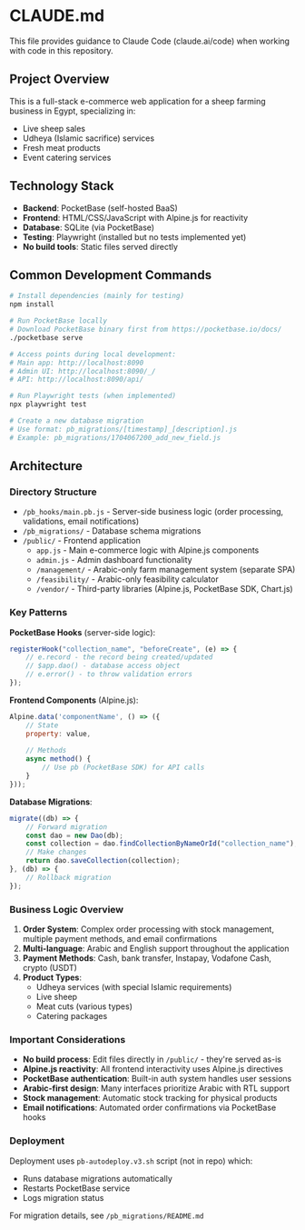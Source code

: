 # CLAUDE.md

This file provides guidance to Claude Code (claude.ai/code) when working with code in this repository.

## Project Overview

This is a full-stack e-commerce web application for a sheep farming business in Egypt, specializing in:
- Live sheep sales
- Udheya (Islamic sacrifice) services  
- Fresh meat products
- Event catering services

## Technology Stack

- **Backend**: PocketBase (self-hosted BaaS)
- **Frontend**: HTML/CSS/JavaScript with Alpine.js for reactivity
- **Database**: SQLite (via PocketBase)
- **Testing**: Playwright (installed but no tests implemented yet)
- **No build tools**: Static files served directly

## Common Development Commands

```bash
# Install dependencies (mainly for testing)
npm install

# Run PocketBase locally
# Download PocketBase binary first from https://pocketbase.io/docs/
./pocketbase serve

# Access points during local development:
# Main app: http://localhost:8090
# Admin UI: http://localhost:8090/_/
# API: http://localhost:8090/api/

# Run Playwright tests (when implemented)
npx playwright test

# Create a new database migration
# Use format: pb_migrations/[timestamp]_[description].js
# Example: pb_migrations/1704067200_add_new_field.js
```

## Architecture

### Directory Structure
- `/pb_hooks/main.pb.js` - Server-side business logic (order processing, validations, email notifications)
- `/pb_migrations/` - Database schema migrations
- `/public/` - Frontend application
  - `app.js` - Main e-commerce logic with Alpine.js components
  - `admin.js` - Admin dashboard functionality
  - `/management/` - Arabic-only farm management system (separate SPA)
  - `/feasibility/` - Arabic-only feasibility calculator
  - `/vendor/` - Third-party libraries (Alpine.js, PocketBase SDK, Chart.js)

### Key Patterns

**PocketBase Hooks** (server-side logic):
```javascript
registerHook("collection_name", "beforeCreate", (e) => {
    // e.record - the record being created/updated
    // $app.dao() - database access object
    // e.error() - to throw validation errors
});
```

**Frontend Components** (Alpine.js):
```javascript
Alpine.data('componentName', () => ({
    // State
    property: value,
    
    // Methods
    async method() {
        // Use pb (PocketBase SDK) for API calls
    }
}));
```

**Database Migrations**:
```javascript
migrate((db) => {
    // Forward migration
    const dao = new Dao(db);
    const collection = dao.findCollectionByNameOrId("collection_name");
    // Make changes
    return dao.saveCollection(collection);
}, (db) => {
    // Rollback migration
});
```

### Business Logic Overview

1. **Order System**: Complex order processing with stock management, multiple payment methods, and email confirmations
2. **Multi-language**: Arabic and English support throughout the application
3. **Payment Methods**: Cash, bank transfer, Instapay, Vodafone Cash, crypto (USDT)
4. **Product Types**: 
   - Udheya services (with special Islamic requirements)
   - Live sheep
   - Meat cuts (various types)
   - Catering packages

### Important Considerations

- **No build process**: Edit files directly in `/public/` - they're served as-is
- **Alpine.js reactivity**: All frontend interactivity uses Alpine.js directives
- **PocketBase authentication**: Built-in auth system handles user sessions
- **Arabic-first design**: Many interfaces prioritize Arabic with RTL support
- **Stock management**: Automatic stock tracking for physical products
- **Email notifications**: Automated order confirmations via PocketBase hooks

### Deployment

Deployment uses `pb-autodeploy.v3.sh` script (not in repo) which:
- Runs database migrations automatically
- Restarts PocketBase service
- Logs migration status

For migration details, see `/pb_migrations/README.md`